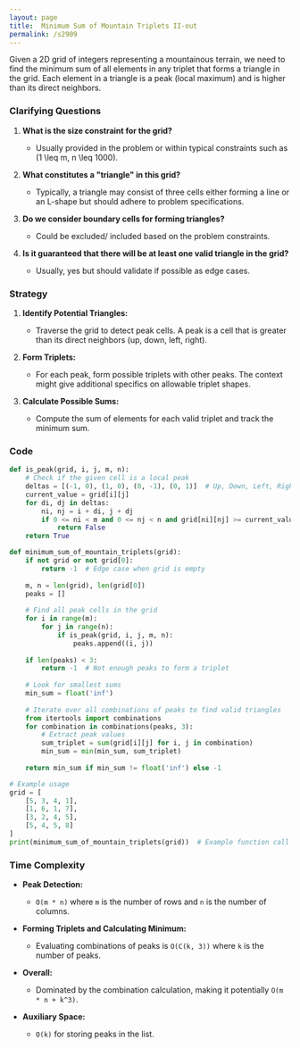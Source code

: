 ```yaml
---
layout: page
title:  Minimum Sum of Mountain Triplets II-out
permalink: /s2909
---
```


Given a 2D grid of integers representing a mountainous terrain, we need to find the minimum sum of all elements in any triplet that forms a triangle in the grid. Each element in a triangle is a peak (local maximum) and is higher than its direct neighbors.

### Clarifying Questions

1. **What is the size constraint for the grid?**
   - Usually provided in the problem or within typical constraints such as \(1 \leq m, n \leq 1000\).
   
2. **What constitutes a "triangle" in this grid?**
   - Typically, a triangle may consist of three cells either forming a line or an L-shape but should adhere to problem specifications.
   
3. **Do we consider boundary cells for forming triangles?**
   - Could be excluded/ included based on the problem constraints.

4. **Is it guaranteed that there will be at least one valid triangle in the grid?**
   - Usually, yes but should validate if possible as edge cases.

### Strategy

1. **Identify Potential Triangles:**
   - Traverse the grid to detect peak cells. A peak is a cell that is greater than its direct neighbors (up, down, left, right).
   
2. **Form Triplets:**
   - For each peak, form possible triplets with other peaks. The context might give additional specifics on allowable triplet shapes.

3. **Calculate Possible Sums:**
   - Compute the sum of elements for each valid triplet and track the minimum sum.

### Code

```python
def is_peak(grid, i, j, m, n):
    # Check if the given cell is a local peak
    deltas = [(-1, 0), (1, 0), (0, -1), (0, 1)]  # Up, Down, Left, Right
    current_value = grid[i][j]
    for di, dj in deltas:
        ni, nj = i + di, j + dj
        if 0 <= ni < m and 0 <= nj < n and grid[ni][nj] >= current_value:
            return False
    return True

def minimum_sum_of_mountain_triplets(grid):
    if not grid or not grid[0]:
        return -1  # Edge case when grid is empty
    
    m, n = len(grid), len(grid[0])
    peaks = []
    
    # Find all peak cells in the grid
    for i in range(m):
        for j in range(n):
            if is_peak(grid, i, j, m, n):
                peaks.append((i, j))
    
    if len(peaks) < 3:
        return -1  # Not enough peaks to form a triplet
    
    # Look for smallest sums
    min_sum = float('inf')
    
    # Iterate over all combinations of peaks to find valid triangles
    from itertools import combinations
    for combination in combinations(peaks, 3):
        # Extract peak values
        sum_triplet = sum(grid[i][j] for i, j in combination)
        min_sum = min(min_sum, sum_triplet)
    
    return min_sum if min_sum != float('inf') else -1

# Example usage
grid = [
    [5, 3, 4, 1],
    [1, 6, 1, 7],
    [3, 2, 4, 5],
    [5, 4, 5, 8]
]
print(minimum_sum_of_mountain_triplets(grid))  # Example function call
```

### Time Complexity

- **Peak Detection:**
  - `O(m * n)` where `m` is the number of rows and `n` is the number of columns.

- **Forming Triplets and Calculating Minimum:**
  - Evaluating combinations of peaks is `O(C(k, 3))` where `k` is the number of peaks.

- **Overall:**
  - Dominated by the combination calculation, making it potentially `O(m * n + k^3)`.

- **Auxiliary Space:**
  - `O(k)` for storing peaks in the list.
